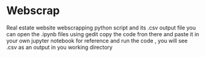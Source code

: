 # Webscrap
Real estate website webscrapping python script and its .csv output file 
you can open the .ipynb files using gedit 
copy the code fron there and paste it in your own jupyter notebook for reference and run the code , you will see .csv as an output in you working directory
